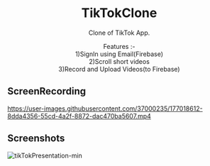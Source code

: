 <div align="center">
        
# TikTokClone
Clone of TikTok App.
  
Features :-    
1)SignIn using Email(Firebase)   
2)Scroll short videos   
3)Record and Upload Videos(to Firebase)    


</div>

## ScreenRecording



https://user-images.githubusercontent.com/37000235/177018612-8dda4356-55cd-4a2f-8872-dac470ba5607.mp4


## Screenshots

![tikTokPresentation-min](https://user-images.githubusercontent.com/37000235/178901081-94c9e21a-ad7f-4c63-a925-da06677c2ed1.png)

<!--
<table>
        <tr>
          <td><img src = "https://github.com/dhanajitkapali/myDigitalAssets/blob/master/ProjectScreenshots/TikTokClone_iOS_Swift/tiktok1.PNG" height="790" width="400" ></td>
          <td><img src = "https://github.com/dhanajitkapali/myDigitalAssets/blob/master/ProjectScreenshots/TikTokClone_iOS_Swift/tiktok2.PNG" height="790" width="400" ></td>
          <td><img src = "https://github.com/dhanajitkapali/myDigitalAssets/blob/master/ProjectScreenshots/TikTokClone_iOS_Swift/tiktok3.PNG" height="790" width="400" ></td>
        </tr>
</table>    

<table>
        <tr>
          <td><img src = "https://github.com/dhanajitkapali/myDigitalAssets/blob/master/ProjectScreenshots/TikTokClone_iOS_Swift/tiktok4.PNG" height="790" width="400" ></td>
          <td><img src = "https://github.com/dhanajitkapali/myDigitalAssets/blob/master/ProjectScreenshots/TikTokClone_iOS_Swift/tiktok5.PNG" height="790" width="400" ></td>
          <td><img src = "https://github.com/dhanajitkapali/myDigitalAssets/blob/master/ProjectScreenshots/TikTokClone_iOS_Swift/tiktok6.PNG" height="790" width="400" ></td>
        </tr>
</table>    

-->




